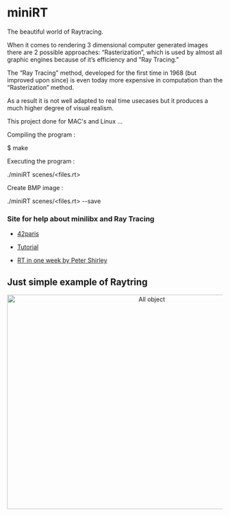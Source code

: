# miniRT
The beautiful world of Raytracing.

When it comes to rendering 3 dimensional computer generated images there are 2 possible approaches: “Rasterization”, which is used by almost all graphic engines because of it’s efficiency and “Ray Tracing.”

The “Ray Tracing” method, developed for the first time in 1968 (but improved upon since) is even today more expensive in computation than the “Rasterization” method.

As a result it is not well adapted to real time usecases but it produces a much higher degree of visual realism.

This project done for MAC's and Linux ...

Compiling the program :

$ make

Executing the program :

./miniRT scenes/<files.rt>

Create BMP image :

./miniRT scenes/<files.rt> --save

<h3>Site for help about minilibx and Ray Tracing</h3>

- <a href="https://github.com/42Paris/minilibx-linux">42paris</a>

- <a href="https://harm-smits.github.io/42docs/libs/minilibx">Tutorial</a>

- <a href="https://raytracing.github.io/books/RayTracingInOneWeekend.html">RT in one week by Peter Shirley</a>

<h2>Just simple example of Raytring</h2>

<p align="center">
  <img width="660" height="500" src="/scenes/all_obj.bmp" alt="All object"/>
</p>

